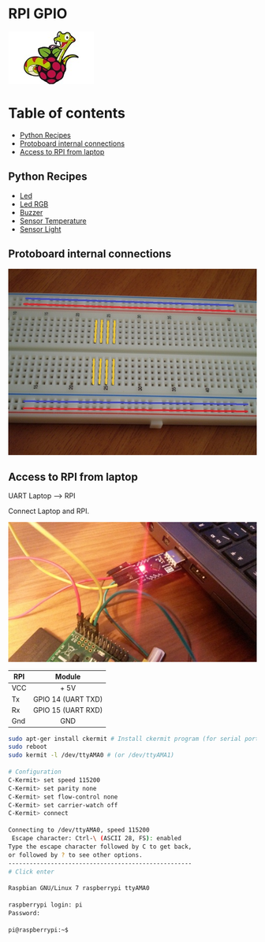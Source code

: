 # RPI GPIO 

![alt tag](static/raspberry-pi-python-1-mini.jpg)



Table of contents
=================

* [Python Recipes](#python-recipes)
* [Protoboard internal connections](#protoboard-internal-connections)
* [Access to RPI from laptop](#access-to-rpi-from-laptop)



Python Recipes
--------------

* [Led](recipe/led/README.md)
* [Led RGB](recipe/rgb_led/README.md)
* [Buzzer](recipe/buzzer/README.md)
* [Sensor Temperature](recipe/sensor_temperature/README.md)
* [Sensor Light](recipe/sensor_light/README.md)

Protoboard internal connections
-------------------------------


![alt tag](static/conexiones_protoboard2_mini.jpg)

Access to RPI from laptop
-------------------------

UART Laptop --> RPI

Connect Laptop and RPI.

![alt tag](static/uart_laptop_rpi_mini2_mini.jpg)

| RPI   |      Module      |
|----------|:-------------:|
| VCC | + 5V |
| Tx | GPIO 14 (UART TXD) |
| Rx | GPIO 15 (UART RXD) |
| Gnd | GND |


```bash
sudo apt-ger install ckermit # Install ckermit program (for serial port)
sudo reboot
sudo kermit -l /dev/ttyAMA0 # (or /dev/ttyAMA1)

# Configuration
C-Kermit> set speed 115200
C-Kermit> set parity none
C-Kermit> set flow-control none
C-Kermit> set carrier-watch off
C-Kermit> connect

Connecting to /dev/ttyAMA0, speed 115200
 Escape character: Ctrl-\ (ASCII 28, FS): enabled
Type the escape character followed by C to get back,
or followed by ? to see other options.
----------------------------------------------------
# Click enter

Raspbian GNU/Linux 7 raspberrypi ttyAMA0

raspberrypi login: pi
Password:

pi@raspberrypi:~$ 

```






